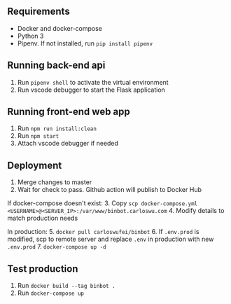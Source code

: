 ## Requirements
 
- Docker and docker-compose
- Python 3
- Pipenv. If not installed, run `pip install pipenv`

## Running back-end api

1. Run `pipenv shell` to activate the virtual environment
2. Run vscode debugger to start the Flask application

## Running front-end web app

1. Run `npm run install:clean`
2. Run `npm start`
3. Attach vscode debugger if needed

## Deployment

1. Merge changes to master
2. Wait for check to pass. Github action will publish to Docker Hub

If docker-compose doesn't exist:
3. Copy `scp docker-compose.yml <USERNAME>@<SERVER_IP>:/var/www/binbot.carloswu.com`
4. Modify details to match production needs

In production:
5. `docker pull carloswufei/binbot`
6. If `.env.prod` is modified, scp to remote server and replace `.env` in production with new `.env.prod`
7. `docker-compose up -d`

## Test production

1. Run `docker build --tag binbot .`
2. Run `docker-compose up`

